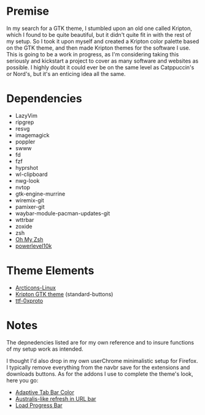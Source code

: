 # Premise
In my search for a GTK theme, I stumbled upon an old one called Kripton, which I found to be quite beautiful, but it didn't quite fit in with the rest of my setup. So I took it upon myself and created a Kripton color palette based on the GTK theme, and then made Kripton themes for the software I use. This is going to be a work in progress, as I'm considering taking this seriously and kickstart a project to cover as many software and websites as possible. I highly doubt it could ever be on the same level as Catppuccin's or Nord's, but it's an enticing idea all the same.

# Dependencies
- LazyVim
- ripgrep
- resvg
- imagemagick
- poppler
- swww
- fd
- fzf
- hyprshot
- wl-clipboard
- nwg-look
- nvtop
- gtk-engine-murrine
- wiremix-git
- pamixer-git
- waybar-module-pacman-updates-git
- wttrbar
- zoxide
- zsh
- [Oh My Zsh](https://ohmyz.sh/)
- [powerlevel10k](https://github.com/romkatv/powerlevel10k)

# Theme Elements
- [Arcticons-Linux](https://github.com/Arcticons-Team/Arcticons-Linux/?tab=readme-ov-file)
- [Kripton GTK theme](https://www.gnome-look.org/p/1365372) (standard-buttons)
- [ttf-0xproto](https://aur.archlinux.org/packages/ttf-0xproto)

# Notes
The depnedencies listed are for my own reference and to insure functions of my setup work as intended.

I thought I'd also drop in my own userChrome minimalistic setup for Firefox. I typically remove everything from the navbr save for the extensions and downloads buttons. As for the addons I use to complete the theme's look, here you go:

- [Adaptive Tab Bar Color](https://addons.mozilla.org/en-US/firefox/addon/adaptive-tab-bar-colour/)
- [Australis-like refresh in URL bar](https://addons.mozilla.org/en-US/firefox/addon/australis-refresh-in-url-bar/)
- [Load Progress Bar](https://addons.mozilla.org/en-US/firefox/addon/load-progress-bar/)
